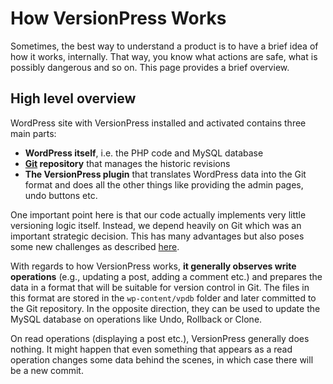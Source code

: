 # How VersionPress Works #

Sometimes, the best way to understand a product is to have a brief idea of how it works, internally. That way, you know what actions are safe, what is possibly dangerous and so on. This page provides a brief overview.


## High level overview ##

WordPress site with VersionPress installed and activated contains three main parts:

* **WordPress itself**, i.e. the PHP code and MySQL database
* **[Git](./git) repository** that manages the historic revisions
* **The VersionPress plugin** that translates WordPress data into the Git format and does all the other things like providing the admin pages, undo buttons etc.

One important point here is that our code actually implements very little versioning logic itself. Instead, we depend heavily on Git which was an important strategic decision. This has many advantages but also poses some new challenges as described [here](./git).

With regards to how VersionPress works, **it generally observes write operations** (e.g., updating a post, adding a comment etc.) and prepares the data in a format that will be suitable for version control in Git. The files in this format are stored in the `wp-content/vpdb` folder and later committed to the Git repository. In the opposite direction, they can be used to update the MySQL database on operations like Undo, Rollback or Clone.

On read operations (displaying a post etc.), VersionPress generally does nothing. It might happen that even something that appears as a read operation changes some data behind the scenes, in which case there will be a new commit.

